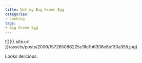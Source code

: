 ```yaml
---
title: Not my Big Green Egg
categories:
- Cooking
tags:
- Big Green Egg
---
```


![]({{ site.url }}/assets/posts/2009/f57265086225c18c1b6308e8ef30a355.jpg)
  



Looks delicious.

